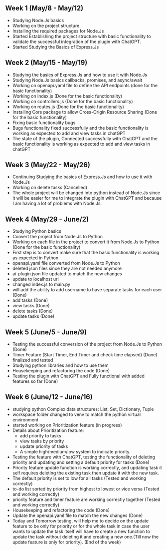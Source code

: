 ## Week 1 (May/8 - May/12)

- Studying Node.Js basics
- Working on the project structure
- Installing the required packages for Node.Js
- Started Establishing the project structure with basic functionality to validate the successful integration of the plugin with ChatGPT.
- Started Studying the Basics of Express.Js

## Week 2 (May/15 - May/19)

- Studying the basics of Express.Js and how to use it with Node.Js
- Studying Node.Js basics callbacks, promises, and async/await
- Working on openapi.yaml file to define the API endpoints (done for the basic functionality)
- Working on index.js (Done for the basic functionality)
- Working on controllers.js (Done for the basic functionality)
- Working on routes.js (Done for the basic functionality)
- Installing Cors package to allow Cross-Origin Resource Sharing (Done for the basic functionality)
- Fixing basic functionality bugs
- Bugs functionality fixed successfully and the basic functionality is working as expected to add and view tasks in chatGPT
- The state of the plugin, Connected successfully with ChatGPT and the basic functionality is working as expected to add and view tasks in chatGPT

## Week 3 (May/22 - May/26)

- Continuing Studying the basics of Express.Js and how to use it with Node.Js
- Working on delete tasks (Cancelled)
- The whole project will be changed into python instead of Node.Js since it will be easier for me to integrate the plugin with ChatGPT and because I am having a lot of problems with Node.Js.

## Week 4 (May/29 - June/2)

- Studying Python basics
- Convert the project from Node.Js to Python
- Working on each file in the project to convert it from Node.Js to Python (Done for the basic functionality)
- First step is to convert make sure that the basic functionality is working as expected in Python
- openapi.yaml file converted from Node.Js to Python
- deleted json files since they are not needed anymore
- ai-plugin.json file updated to match the new changes
- update to localhost url
- changed index.js to main.py
- will add the ability to add username to have separate tasks for each user (Done)
- add tasks (Done)
- view tasks (Done)
- delete tasks (Done)
- update tasks (Done)

## Week 5 (June/5 - June/9)

- Testing the successful conversion of the project from Node.Js to Python (Done)
- Timer Feature (Start Timer, End Timer and check time elapsed) (Done) finalized and tested
- Studying python libraries and how to use them
- Housekeeping and refactoring the code (Done)
- Testing the plugin with ChatGPT and Fully functional with added features so far (Done)

## Week 6 (June/12 - June/16)

- studying python Complex data structures: List, Set, Dictionary, Tuple
- workspace folder changed to venv to match the python virtual environment
- started working on Prioritization feature (in progress)
- Details about Prioritization feature:
  - add priority to tasks
  - view tasks by priority
  - update priority of tasks
  - A simple high/medium/low system to indicate priority.
- Testing the feature with ChatGPT, testing the functionality of deleting priority and updating and setting a default priority for tasks (Done)
- Priority feature update function is working correctly, and updating task it self requires deleting the existing task then update it with the new task.
- The default priority is set to low for all tasks (Tested and working correctly)
- to-do list sorted by priority from highest to lowest or vice versa (Tested and working correctly)
- priority feature and timer feature are working correctly together (Tested and working correctly)
- Housekeeping and refactoring the code (Done)
- Update the openapi.yaml file to match the new changes (Done)
- Today and Tomorrow testing, will help me to decide on the update feature to be only for priority or for the whole task in case the user wants to update the task itself will have to create a new function to update the task without deleting it and creating a new one.(Till now the update feature is only for priority). (End of the week)

